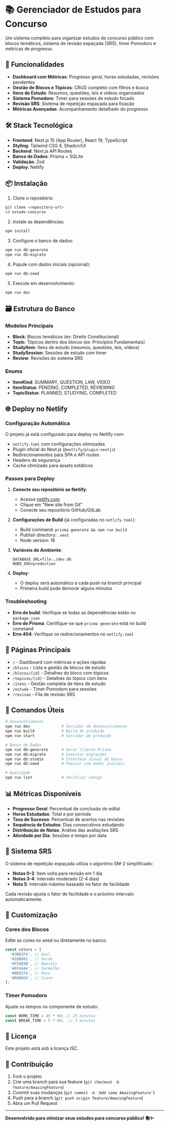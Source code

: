 # 📚 Gerenciador de Estudos para Concurso

Um sistema completo para organizar estudos de concurso público com blocos temáticos, sistema de revisão espaçada (SRS), timer Pomodoro e métricas de progresso.

## 🚀 Funcionalidades

- **Dashboard com Métricas**: Progresso geral, horas estudadas, revisões pendentes
- **Gestão de Blocos e Tópicos**: CRUD completo com filtros e busca
- **Itens de Estudo**: Resumos, questões, leis e vídeos organizados
- **Sistema Pomodoro**: Timer para sessões de estudo focado
- **Revisão SRS**: Sistema de repetição espaçada para fixação
- **Métricas Avançadas**: Acompanhamento detalhado do progresso

## 🛠️ Stack Tecnológica

- **Frontend**: Next.js 15 (App Router), React 19, TypeScript
- **Styling**: Tailwind CSS 4, Shadcn/UI
- **Backend**: Next.js API Routes
- **Banco de Dados**: Prisma + SQLite
- **Validação**: Zod
- **Deploy**: Netlify

## 📦 Instalação

1. Clone o repositório:
```bash
git clone <repository-url>
cd estudo-concurso
```

2. Instale as dependências:
```bash
npm install
```

3. Configure o banco de dados:
```bash
npm run db:generate
npm run db:migrate
```

4. Popule com dados iniciais (opcional):
```bash
npm run db:seed
```

5. Execute em desenvolvimento:
```bash
npm run dev
```

## 🗃️ Estrutura do Banco

### Modelos Principais

- **Block**: Blocos temáticos (ex: Direito Constitucional)
- **Topic**: Tópicos dentro dos blocos (ex: Princípios Fundamentais)
- **StudyItem**: Itens de estudo (resumos, questões, leis, vídeos)
- **StudySession**: Sessões de estudo com timer
- **Review**: Revisões do sistema SRS

### Enums

- **ItemKind**: SUMMARY, QUESTION, LAW, VIDEO
- **ItemStatus**: PENDING, COMPLETED, REVIEWING
- **TopicStatus**: PLANNED, STUDYING, COMPLETED

## 🌐 Deploy no Netlify

### Configuração Automática

O projeto já está configurado para deploy no Netlify com:

- `netlify.toml` com configurações otimizadas
- Plugin oficial do Next.js (`@netlify/plugin-nextjs`)
- Redirecionamentos para SPA e API routes
- Headers de segurança
- Cache otimizado para assets estáticos

### Passos para Deploy

1. **Conecte seu repositório ao Netlify**:
   - Acesse [netlify.com](https://netlify.com)
   - Clique em "New site from Git"
   - Conecte seu repositório GitHub/GitLab

2. **Configurações de Build** (já configuradas no `netlify.toml`):
   - Build command: `prisma generate && npm run build`
   - Publish directory: `.next`
   - Node version: 18

3. **Variáveis de Ambiente**:
   ```
   DATABASE_URL=file:./dev.db
   NODE_ENV=production
   ```

4. **Deploy**:
   - O deploy será automático a cada push na branch principal
   - Primeira build pode demorar alguns minutos

### Troubleshooting

- **Erro de build**: Verifique se todas as dependências estão no `package.json`
- **Erro de Prisma**: Certifique-se que `prisma generate` está no build command
- **Erro 404**: Verifique os redirecionamentos no `netlify.toml`

## 📱 Páginas Principais

- `/` - Dashboard com métricas e ações rápidas
- `/blocos` - Lista e gestão de blocos de estudo
- `/blocos/[id]` - Detalhes do bloco com tópicos
- `/topicos/[id]` - Detalhes do tópico com itens
- `/itens` - Gestão completa de itens de estudo
- `/estudo` - Timer Pomodoro para sessões
- `/revisao` - Fila de revisão SRS

## 🎯 Comandos Úteis

```bash
# Desenvolvimento
npm run dev              # Servidor de desenvolvimento
npm run build            # Build de produção
npm run start            # Servidor de produção

# Banco de Dados
npm run db:generate      # Gerar cliente Prisma
npm run db:migrate       # Executar migrações
npm run db:studio        # Interface visual do banco
npm run db:seed          # Popular com dados iniciais

# Qualidade
npm run lint             # Verificar código
```

## 📊 Métricas Disponíveis

- **Progresso Geral**: Percentual de conclusão do edital
- **Horas Estudadas**: Total e por período
- **Taxa de Sucesso**: Percentual de acertos nas revisões
- **Sequência de Estudos**: Dias consecutivos estudando
- **Distribuição de Notas**: Análise das avaliações SRS
- **Atividade por Dia**: Sessões e tempo por data

## 🔄 Sistema SRS

O sistema de repetição espaçada utiliza o algoritmo SM-2 simplificado:

- **Notas 0-2**: Item volta para revisão em 1 dia
- **Notas 3-4**: Intervalo moderado (2-4 dias)
- **Nota 5**: Intervalo máximo baseado no fator de facilidade

Cada revisão ajusta o fator de facilidade e o próximo intervalo automaticamente.

## 🎨 Customização

### Cores dos Blocos
Edite as cores no seed ou diretamente no banco:
```typescript
const colors = [
  '#3B82F6', // Azul
  '#10B981', // Verde
  '#F59E0B', // Amarelo
  '#EF4444', // Vermelho
  '#8B5CF6', // Roxo
  '#06B6D4', // Ciano
];
```

### Timer Pomodoro
Ajuste os tempos no componente de estudo:
```typescript
const WORK_TIME = 25 * 60; // 25 minutos
const BREAK_TIME = 5 * 60;  // 5 minutos
```

## 📄 Licença

Este projeto está sob a licença ISC.

## 🤝 Contribuição

1. Fork o projeto
2. Crie uma branch para sua feature (`git checkout -b feature/AmazingFeature`)
3. Commit suas mudanças (`git commit -m 'Add some AmazingFeature'`)
4. Push para a branch (`git push origin feature/AmazingFeature`)
5. Abra um Pull Request

---

**Desenvolvido para otimizar seus estudos para concurso público! 📚✨**